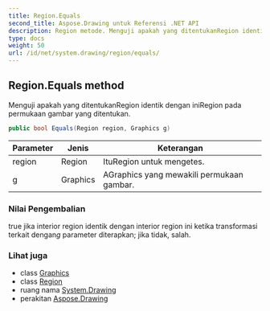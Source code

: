 ```yaml
---
title: Region.Equals
second_title: Aspose.Drawing untuk Referensi .NET API
description: Region metode. Menguji apakah yang ditentukanRegion identik dengan iniRegion pada permukaan gambar yang ditentukan.
type: docs
weight: 50
url: /id/net/system.drawing/region/equals/
---
```

## Region.Equals method

Menguji apakah yang ditentukanRegion identik dengan iniRegion pada permukaan gambar yang ditentukan.

```csharp
public bool Equals(Region region, Graphics g)
```

| Parameter | Jenis | Keterangan |
| --- | --- | --- |
| region | Region | ItuRegion untuk mengetes. |
| g | Graphics | AGraphics yang mewakili permukaan gambar. |

### Nilai Pengembalian

true jika interior region identik dengan interior region ini ketika transformasi terkait dengan*g* parameter diterapkan; jika tidak, salah.

### Lihat juga

* class [Graphics](../../graphics/)
* class [Region](../)
* ruang nama [System.Drawing](../../region/)
* perakitan [Aspose.Drawing](../../../)


